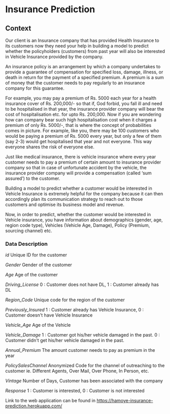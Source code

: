 # Insurance Prediction

## Context

Our client is an Insurance company that has provided Health Insurance to its customers now they need your help in building a model to predict whether the policyholders (customers) from past year will also be interested in Vehicle Insurance provided by the company.

An insurance policy is an arrangement by which a company undertakes to provide a guarantee of compensation for specified loss, damage, illness, or death in return for the payment of a specified premium. A premium is a sum of money that the customer needs to pay regularly to an insurance company for this guarantee.

For example, you may pay a premium of Rs. 5000 each year for a health insurance cover of Rs. 200,000/- so that if, God forbid, you fall ill and need to be hospitalised in that year, the insurance provider company will bear the cost of hospitalisation etc. for upto Rs. 200,000. Now if you are wondering how can company bear such high hospitalisation cost when it charges a premium of only Rs. 5000/-, that is where the concept of probabilities comes in picture. For example, like you, there may be 100 customers who would be paying a premium of Rs. 5000 every year, but only a few of them (say 2-3) would get hospitalised that year and not everyone. This way everyone shares the risk of everyone else.

Just like medical insurance, there is vehicle insurance where every year customer needs to pay a premium of certain amount to insurance provider company so that in case of unfortunate accident by the vehicle, the insurance provider company will provide a compensation (called ‘sum assured’) to the customer.

Building a model to predict whether a customer would be interested in Vehicle Insurance is extremely helpful for the company because it can then accordingly plan its communication strategy to reach out to those customers and optimise its business model and revenue.

Now, in order to predict, whether the customer would be interested in Vehicle insurance, you have information about demographics (gender, age, region code type), Vehicles (Vehicle Age, Damage), Policy (Premium, sourcing channel) etc.

### Data Description

*id*	Unique ID for the customer

*Gender*	Gender of the customer

*Age*	Age of the customer

*Driving_License* 	0 : Customer does not have DL, 1 : Customer already has DL

*Region_Code*	Unique code for the region of the customer

*Previously_Insured*	1 : Customer already has Vehicle Insurance, 0 : Customer doesn't have Vehicle Insurance

*Vehicle_Age*	Age of the Vehicle

*Vehicle_Damage*	1 : Customer got his/her vehicle damaged in the past. 0 : Customer didn't get his/her vehicle damaged in the past.

*Annual_Premium*	The amount customer needs to pay as premium in the year

*PolicySalesChannel*	Anonymized Code for the channel of outreaching to the customer ie. Different Agents, Over Mail, Over Phone, In Person, etc.

*Vintage*	Number of Days, Customer has been associated with the company

*Response*	1 : Customer is interested, 0 : Customer is not interested

Link to the web application can be found in https://hamoye-insurance-prediction.herokuapp.com/
